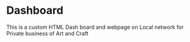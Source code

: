 # Dashboard
This is a custom HTML Dash board and webpage on Local network for Private business of Art and Craft
